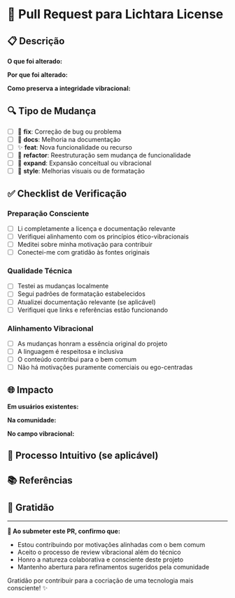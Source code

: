 # 🌟 Pull Request para Lichtara License

## 📋 Descrição

**O que foi alterado:**
<!-- Descreva brevemente as mudanças realizadas -->

**Por que foi alterado:**
<!-- Explique a motivação e contexto para essas mudanças -->

**Como preserva a integridade vibracional:**
<!-- Descreva como suas mudanças mantêm o alinhamento com os princípios originais -->

## 🔍 Tipo de Mudança

- [ ] 🐛 **fix**: Correção de bug ou problema
- [ ] 📖 **docs**: Melhoria na documentação
- [ ] ✨ **feat**: Nova funcionalidade ou recurso
- [ ] 🔧 **refactor**: Reestruturação sem mudança de funcionalidade
- [ ] 🌱 **expand**: Expansão conceitual ou vibracional
- [ ] 🎨 **style**: Melhorias visuais ou de formatação

## ✅ Checklist de Verificação

### Preparação Consciente

- [ ] Li completamente a licença e documentação relevante
- [ ] Verifiquei alinhamento com os princípios ético-vibracionais
- [ ] Meditei sobre minha motivação para contribuir
- [ ] Conectei-me com gratidão às fontes originais

### Qualidade Técnica

- [ ] Testei as mudanças localmente
- [ ] Segui padrões de formatação estabelecidos
- [ ] Atualizei documentação relevante (se aplicável)
- [ ] Verifiquei que links e referências estão funcionando

### Alinhamento Vibracional

- [ ] As mudanças honram a essência original do projeto
- [ ] A linguagem é respeitosa e inclusiva
- [ ] O conteúdo contribui para o bem comum
- [ ] Não há motivações puramente comerciais ou ego-centradas

## 🌐 Impacto

**Em usuários existentes:**
<!-- Como essas mudanças afetam quem já usa a licença? -->

**Na comunidade:**
<!-- Qual o impacto esperado na comunidade colaborativa? -->

**No campo vibracional:**
<!-- Como isso contribui para a evolução consciente do projeto? -->

## 🧘 Processo Intuitivo (se aplicável)

<!-- Se usou meditação, intuição ou outras práticas não-convencionais no desenvolvimento desta contribuição, compartilhe brevemente sua experiência -->

## 📚 Referências

<!-- Links para issues, discussions, ou outros PRs relacionados -->

## 💜 Gratidão

<!-- Reconheça colaboradores, inspirações ou campos que contribuíram para esta mudança -->

---

**🌟 Ao submeter este PR, confirmo que:**

- Estou contribuindo por motivações alinhadas com o bem comum
- Aceito o processo de review vibracional além do técnico
- Honro a natureza colaborativa e consciente deste projeto
- Mantenho abertura para refinamentos sugeridos pela comunidade

Gratidão por contribuir para a cocriação de uma tecnologia mais consciente! ✨
